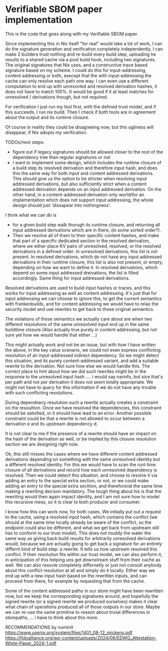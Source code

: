 # Verifiable SBOM paper implementation


This is the code that goes along with my Verifiable SBOM paper.

Since implementing this in Nix itself "for real" would take a lot of work, I can do the signature generation and verification completely independently.
I can make 2 builders trust nothing and re-build every build step, uploading he results to a shared cache via a post build hook, including two signatures.
The original signatures that Nix uses, and a constructive trace based signature based on my scheme.
I could do this for input-addressing, content addressing or both, execept that the with input-addressing the cache can only resolve each path one way.
I can even use a different computation to end up with unresovled and resolved derivation hashes, it does not have to match 100%.
It would be good if it at least matches for unresolved / derivations though, but not required.

For verification I just run my tool first, with the defined trust model, and if this succeeds, I run nix build.
Then I check if both tools are in agreement about the output and its runtime closure.

Of course in reality they could be disagreeing now, but this ugliness will disappear, if Nix adopts my verification.

TODOs/next steps:

* figure out if legacy signatures should be allowed closer to the root of the dependency tree than regular signatures or not
* I want to implement some design, which includes the runtime closure of a build step its resolved derivation and therefore input hash, and does this the same way for both input and content addressed derivations.
  This should give us the option to be stricter when resolving input addressed derivations, but also sufficiently strict when a content addressed derivation depends on an input addressed derivation.
  On the other hand, in a content-addressed derivation only world/for an implementation which does not support input addressing, the whole design should just 'dissapear into nothingness'.

I think what we can do is
* for a given build step walk thorugh its runtime closure, and returning all input addressed derivations which are in there, (in some sorted order?).
* Then we resolve all of them to their specific content hashes, and make that part of a specific dedicated section in the resolved derivation, where we either place KV pairs of unresolved, resolved, or the resolved derivations in a defined order.
In unresolved derivations, this list is not present.
In resolved derivations, which do not have any input addressed derivations in their runtime closure, this list is also not present, or empty, depending on how we want to define it.
In resolved derivations, which depend on some input addressed dreivations, the list is filled accordingly.
Same thing for input addressed derivations.

Resolved derivations are used to build input hashes or traces, and this works for input addressing as well as content addressing.
It's just that for input addressing we can choose to ignore this, to get the current semantics with frankenbuilds, and for content addressing we would have to relax the security model and use rewrites to get back to those original semantics.

The violations of those semantics we actually care about are when two different resolutions of the same unresolved input end up in the same buildtime closure.(Also actually true purely in content addressing, but not sure yet how we would handle that either ...)

This might actually work and not be an issue, but with how I have written the above, in the key value scenario, we could not even express conflicting resolution of an input-addressed indirect dependency. So we might detect this situation, and its purely content-addressed variant, and add a suitable rewrite to the derivation. Not sure how else we would handle this.
The correct place to hint about how we did such rewrites might be in the response to the unresolved input hash .... i would say narinfo, but sice that's per path and not per derivation it does not seem totally appropriate.
We might not have to query for this information if we do not have any trouble with such conflicting resolutions.

During dependnecy resulution such a rewrite actually creates a constraint on the resoultion. Once we have resolved the dependencies, this constraint should be satisfied, or it should have lead to an error.
Another possible constraint could be that a rewrite is not allowed to occur between a derivation e and its upstream dependency d.

It is not clear to me if the presence of a rewrite should have an impact on the hash of the derivation as well, or be implied by this closure resolution section we are designing right now.

Ok, this still misses the cases where we have different content addressed derivations depending on something with the same unresolved identity but a different resolved identity.
For this we would have to scan the runt time closure of all derivations and record how each unresolved dependency is resolved.
Then we could detect this situation, and choose to resolve it via adding an entry to the special extra section, or not, or we could make adding an entry to the special extra secttion, and therefore/at the same time making a rewriting decison mandatory. The tough thing about his is that the rewriting would then again impact identity, and I am not sure how to model this recursive mess, so it is clear to both producer and consumer.

I know how this can work now, for both cases.
We initially put out a request to the cache, using a resolved input hash, which contains the conflict (we should at the same time locally already be aware of the conflict, so the endpoint could also be different, and what we get back from upstream still has to conform to our trust model). This does not muddy the water the same way as giving back build results for arbitrarily unresolved derivations would, because we are actually going to get back a signature for an entirely differnt kind of build step: a rewrite.
It tells us how upstream resolved this conflict. If their resolution fits within our trust model, we can also perform it, in anticipation of this helping uns get downstream stuff from their cache as well.
We can also resovle completely differnetly or just not consult anybody about this conflict resolution at all and simply do it locally.
Either way we end up with a new input hash based on the rewritten inputs, and can proceed from there, for example by requesting that from the cache.

Some of the content addressed paths in our store might have been rewritten now, but we keep the corresponding signatures around, and hopefully the signed rewrite (or a signed rewrite we produced ourselves) makes it clear what chain of operations produced all of those outputs in our store.
Maybe we can re-use the same primitive to reason about trivial differences in storepaths, ... i have to think about this more.

RECOMMENDATIONS by numinit
https://www.usenix.org/system/files/1401_08-12_mickens.pdf
https://fidoalliance.org/wp-content/uploads/2024/06/EDWG_Attestation-White-Paper_2024-1.pdf
